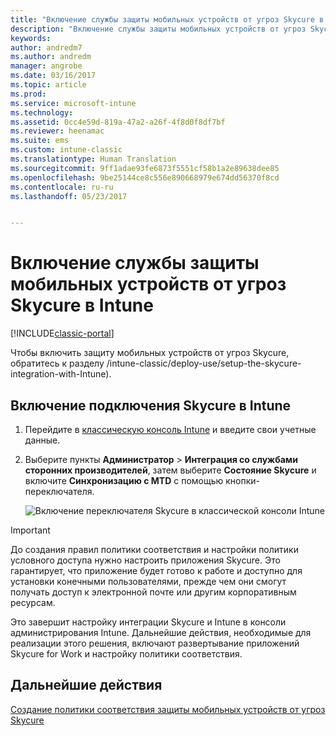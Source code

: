 ```yaml
---
title: "Включение службы защиты мобильных устройств от угроз Skycure в Intune | Документы Майкрософт"
description: "Включение службы защиты мобильных устройств от угроз Skycure в классической консоли Intune."
keywords: 
author: andredm7
ms.author: andredm
manager: angrobe
ms.date: 03/16/2017
ms.topic: article
ms.prod: 
ms.service: microsoft-intune
ms.technology: 
ms.assetid: 0cc4e59d-819a-47a2-a26f-4f8d0f8df7bf
ms.reviewer: heenamac
ms.suite: ems
ms.custom: intune-classic
ms.translationtype: Human Translation
ms.sourcegitcommit: 9ff1adae93fe6873f5551cf58b1a2e89638dee85
ms.openlocfilehash: 9be25144ce8c556e890668979e674dd56370f8cd
ms.contentlocale: ru-ru
ms.lasthandoff: 05/23/2017


---
```


# <a name="enable-skycure-mobile-threat-defense-in-intune"></a>Включение службы защиты мобильных устройств от угроз Skycure в Intune

[!INCLUDE[classic-portal](../includes/classic-portal.md)]

Чтобы включить защиту мобильных устройств от угроз Skycure, обратитесь к разделу /intune-classic/deploy-use/setup-the-skycure-integration-with-Intune).

## <a name="to-enable-the-skycure-mtd-connection-in-intune"></a>Включение подключения Skycure в Intune

1.  Перейдите в [классическую консоль Intune](https://manage.microsoft.com/) и введите свои учетные данные.

2.  Выберите пункты **Администратор** &gt; **Интеграция со службами сторонних производителей**, затем выберите **Состояние Skycure** и включите **Синхронизацию с MTD** с помощью кнопки-переключателя.

    ![Включение переключателя Skycure в классической консоли Intune](../media/mtp/enable-skycure-1.png)

> [!IMPORTANT] 
> До создания правил политики соответствия и настройки политики условного доступа нужно настроить приложения Skycure. Это гарантирует, что приложение будет готово к работе и доступно для установки конечными пользователями, прежде чем они смогут получать доступ к электронной почте или другим корпоративным ресурсам.

Это завершит настройку интеграции Skycure и Intune в консоли администрирования Intune. Дальнейшие действия, необходимые для реализации этого решения, включают развертывание приложений Skycure for Work и настройку политики соответствия.

## <a name="next-steps"></a>Дальнейшие действия

[Создание политики соответствия защиты мобильных устройств от угроз Skycure](/intune-classic/deploy-use/create-skycure-mobile-threat-defense-compliance-policy)

